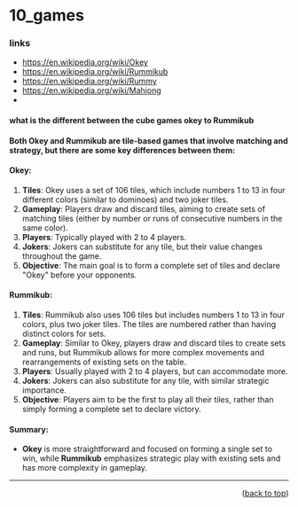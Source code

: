 <a name="topage"></a>

# 10_games

### links

* https://en.wikipedia.org/wiki/Okey
* https://en.wikipedia.org/wiki/Rummikub
* https://en.wikipedia.org/wiki/Rummy
* https://en.wikipedia.org/wiki/Mahjong
* 

#### what is the different between the cube games okey to Rummikub

#### Both Okey and Rummikub are tile-based games that involve matching and strategy, but there are some key differences between them:

#### Okey:
1. **Tiles**: Okey uses a set of 106 tiles, which include numbers 1 to 13 in four different colors (similar to dominoes) and two joker tiles.
2. **Gameplay**: Players draw and discard tiles, aiming to create sets of matching tiles (either by number or runs of consecutive numbers in the same color).
3. **Players**: Typically played with 2 to 4 players.
4. **Jokers**: Jokers can substitute for any tile, but their value changes throughout the game.
5. **Objective**: The main goal is to form a complete set of tiles and declare "Okey" before your opponents.

#### Rummikub:
1. **Tiles**: Rummikub also uses 106 tiles but includes numbers 1 to 13 in four colors, plus two joker tiles. The tiles are numbered rather than having distinct colors for sets.
2. **Gameplay**: Similar to Okey, players draw and discard tiles to create sets and runs, but Rummikub allows for more complex movements and rearrangements of existing sets on the table.
3. **Players**: Usually played with 2 to 4 players, but can accommodate more.
4. **Jokers**: Jokers can also substitute for any tile, with similar strategic importance.
5. **Objective**: Players aim to be the first to play all their tiles, rather than simply forming a complete set to declare victory.

#### Summary:
- **Okey** is more straightforward and focused on forming a single set to win, while **Rummikub** emphasizes strategic play with existing sets and has more complexity in gameplay.

----

<p align="right">(<a href="#topage">back to top</a>)</p>
<br/>
<br/>
